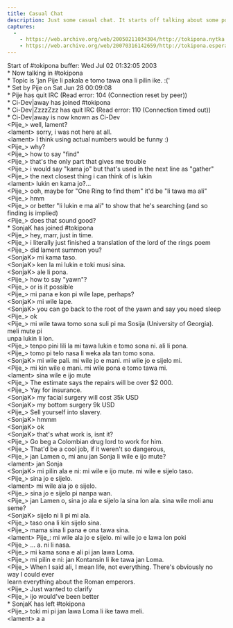 ```yaml
---  
title: Casual Chat  
description: Just some casual chat. It starts off talking about some points on translating the Lord of Rings poem, and then Marraskuu enters, and we all three talk for a few minutes in Toki Pona.  
captures:  
  -  
    - https://web.archive.org/web/20050211034304/http://tokipona.nytka.org:80/text/chat030702.html 
    - https://web.archive.org/web/20070316142659/http://tokipona.esperanto-jeunes.org:80/about/chat030702.html 
---  
```

  
 Start of #tokipona buffer: Wed Jul 02 01:32:05 2003  
\* Now talking in #tokipona  
\* Topic is 'jan Pije li pakala e tomo tawa ona li pilin ike. :('  
\* Set by Pije on Sat Jun 28 00:09:08  
\* Pije has quit IRC (Read error: 104 (Connection reset by peer))  
\* Ci-Dev|away has joined #tokipona  
\* Ci-Dev|ZzzzZzz has quit IRC (Read error: 110 (Connection timed out))  
\* Ci-Dev|away is now known as Ci-Dev  
&lt;Pije\_&gt; well, lament?  
&lt;lament&gt; sorry, i was not here at all.  
&lt;lament&gt; I think using actual numbers would be funny :)  
&lt;Pije\_&gt; why?  
&lt;Pije\_&gt; how to say "find"  
&lt;Pije\_&gt; that's the only part that gives me trouble  
&lt;Pije\_&gt; i would say "kama jo" but that's used in the next line as "gather"  
&lt;Pije\_&gt; the next closest thing i can think of is lukin  
&lt;lament&gt; lukin en kama jo?...  
&lt;Pije\_&gt; ooh, maybe for "One Ring to find them" it'd be "li tawa ma ali"  
&lt;Pije\_&gt; hmm  
&lt;Pije\_&gt; or better "li lukin e ma ali" to show that he's searching (and so finding is implied)  
&lt;Pije\_&gt; does that sound good?  
\* SonjaK has joined #tokipona  
&lt;Pije\_&gt; hey, marr, just in time.  
&lt;Pije\_&gt; i literally just finished a translation of the lord of the rings poem  
&lt;Pije\_&gt; did lament summon you?  
&lt;SonjaK&gt; mi kama taso.  
&lt;SonjaK&gt; ken la mi lukin e toki musi sina.  
&lt;SonjaK&gt; ale li pona.  
&lt;Pije\_&gt; how to say "yawn"?  
&lt;Pije\_&gt; or is it possible  
&lt;Pije\_&gt; mi pana e kon pi wile lape, perhaps?  
&lt;SonjaK&gt; mi wile lape.  
&lt;SonjaK&gt; you can go back to the root of the yawn and say you need sleep  
&lt;Pije\_&gt; ok  
&lt;Pije\_&gt; mi wile tawa tomo sona suli pi ma Sosija (University of Georgia). meli mute pi  
 unpa lukin li lon.  
&lt;Pije\_&gt; tenpo pini lili la mi tawa lukin e tomo sona ni. ali li pona.  
&lt;Pije\_&gt; tomo pi telo nasa li weka ala tan tomo sona.  
&lt;SonjaK&gt; mi wile pali. mi wile jo e mani. mi wile jo e sijelo mi.  
&lt;Pije\_&gt; mi kin wile e mani. mi wile pona e tomo tawa mi.  
&lt;lament&gt; sina wile e ijo mute  
&lt;Pije\_&gt; The estimate says the repairs will be over $2 000.  
&lt;Pije\_&gt; Yay for insurance.  
&lt;SonjaK&gt; my facial surgery will cost 35k USD  
&lt;SonjaK&gt; my bottom surgery 9k USD  
&lt;Pije\_&gt; Sell yourself into slavery.  
&lt;SonjaK&gt; hmmm  
&lt;SonjaK&gt; ok  
&lt;SonjaK&gt; that's what work is, isnt it?  
&lt;Pije\_&gt; Go beg a Colombian drug lord to work for him.  
&lt;Pije\_&gt; That'd be a cool job, if it weren't so dangerous,  
&lt;Pije\_&gt; jan Lamen o, mi anu jan Sonja li wile e ijo mute?  
&lt;lament&gt; jan Sonja  
&lt;SonjaK&gt; mi pilin ala e ni: mi wile e ijo mute. mi wile e sijelo taso.  
&lt;Pije\_&gt; sina jo e sijelo.  
&lt;lament&gt; mi wile ala jo e sijelo.  
&lt;Pije\_&gt; sina jo e sijelo pi nanpa wan.  
&lt;Pije\_&gt; jan Lamen o, sina jo ala e sijelo la sina lon ala. sina wile moli anu seme?  
&lt;SonjaK&gt; sijelo ni li pi mi ala.  
&lt;Pije\_&gt; taso ona li kin sijelo sina.  
&lt;Pije\_&gt; mama sina li pana e ona tawa sina.  
&lt;lament&gt; Pije\_: mi wile ala jo e sijelo. mi wile jo e lawa lon poki  
&lt;Pije\_&gt; ... a. ni li nasa.  
&lt;Pije\_&gt; mi kama sona e ali pi jan lawa Loma.  
&lt;Pije\_&gt; mi pilin e ni: jan Kontansin li ike tawa jan Loma.  
&lt;Pije\_&gt; When I said ali, I mean life, not everything. There's obviously no way I could ever  
 learn everything about the Roman emperors.  
&lt;Pije\_&gt; Just wanted to clarify  
&lt;Pije\_&gt; ijo would've been better  
\* SonjaK has left #tokipona  
&lt;Pije\_&gt; toki mi pi jan lawa Loma li ike tawa meli.  
&lt;lament&gt; a a
